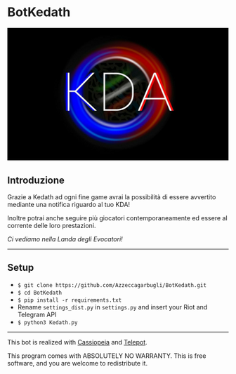 # BotKedath #

![Logo](logo.jpg)

## Introduzione ##

Grazie a Kedath ad ogni fine game avrai la possibilità di essere avvertito mediante una notifica riguardo al tuo KDA!

Inoltre potrai anche seguire più giocatori contemporaneamente ed essere al corrente delle loro prestazioni.

_Ci vediamo nella Landa degli Evocatori!_



------------------------------------------------------------------------

## Setup ##

* ```$ git clone https://github.com/Azzeccagarbugli/BotKedath.git```
* ```$ cd BotKedath```
* ```$ pip install -r requirements.txt```
* Rename ```settings_dist.py``` in ```settings.py``` and insert your Riot and Telegram API
* ```$ python3 Kedath.py```

------------------------------------------------------------------------

This bot is realized with [Cassiopeia](https://github.com/meraki-analytics/cassiopeia) and [Telepot](https://github.com/nickoala/telepot).

This program comes with ABSOLUTELY NO WARRANTY.
This is free software, and you are welcome to redistribute it.
